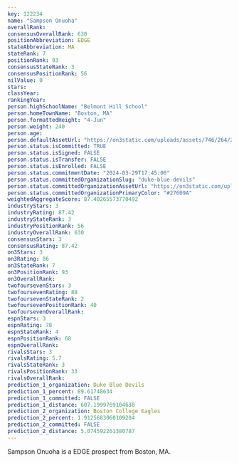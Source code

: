 ```yaml
---
key: 122234
name: "Sampson Onuoha"
overallRank: 
consensusOverallRank: 630
positionAbbreviation: EDGE
stateAbbreviation: MA
stateRank: 7
positionRank: 93
consensusStateRank: 3
consensusPositionRank: 56
nilValue: 0
stars: 
classYear: 
rankingYear: 
person.highSchoolName: "Belmont Hill School"
person.homeTownName: "Boston, MA"
person.formattedHeight: "4-Jun"
person.weight: 240
person.age: 
person.defaultAssetUrl: "https://on3static.com/uploads/assets/746/264/264746.png"
person.status.isCommitted: TRUE
person.status.isSigned: FALSE
person.status.isTransfer: FALSE
person.status.isEnrolled: FALSE
person.status.commitmentDate: "2024-03-29T17:45:00"
person.status.committedOrganizationSlug: "duke-blue-devils"
person.status.committedOrganizationAssetUrl: "https://on3static.com/uploads/assets/912/149/149912.svg"
person.status.committedOrganizationPrimaryColor: "#27609A"
weightedAggregateScore: 87.40265573770492
industryStars: 3
industryRating: 87.42
industryStateRank: 3
industryPositionRank: 56
industryOverallRank: 630
consensusStars: 3
consensusRating: 87.42
on3Stars: 3
on3Rating: 86
on3StateRank: 7
on3PositionRank: 93
on3OverallRank: 
twofoursevenStars: 3
twofoursevenRating: 88
twofoursevenStateRank: 2
twofoursevenPositionRank: 40
twofoursevenOverallRank: 
espnStars: 3
espnRating: 78
espnStateRank: 4
espnPositionRank: 68
espnOverallRank: 
rivalsStars: 3
rivalsRating: 5.7
rivalsStateRank: 3
rivalsPositionRank: 33
rivalsOverallRank: 
prediction_1_organization: Duke Blue Devils
prediction_1_percent: 89.61748634
prediction_1_committed: FALSE
prediction_1_distance: 607.1999769104638
prediction_2_organization: Boston College Eagles
prediction_2_percent: 1.9125683060109284
prediction_2_committed: FALSE
prediction_2_distance: 5.074592261380787
---
```

Sampson Onuoha is a EDGE prospect from Boston, MA.